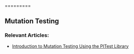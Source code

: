 =========

## Mutation Testing

### Relevant Articles: 
- [Introduction to Mutation Testing Using the PITest Library](http://www.baeldung.com/introduction-to-mutation-testing-with-pitest)
